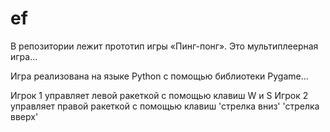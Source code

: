 # ef
В репозитории лежит прототип игры «Пинг-понг». Это мультиплеерная игра…

Игра реализована на языке Python с помощью библиотеки Pygame…

Игрок 1 управляет левой ракеткой с помощью клавиш W и S Игрок 2 управляет правой ракеткой с помощью клавиш 'стрелка вниз' 'стрелка вверх'
